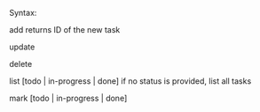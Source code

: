 Syntax:

  add <description>
    returns ID of the new task

  update <id> <description>

  delete <id>

  list [todo | in-progress | done]
    if no status is provided, list all tasks

  mark <id> [todo | in-progress | done]
